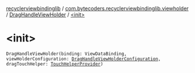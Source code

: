 [recyclerviewbindinglib](../../index.md) / [com.bytecoders.recyclerviewbindinglib.viewholder](../index.md) / [DragHandleViewHolder](index.md) / [&lt;init&gt;](./-init-.md)

# &lt;init&gt;

`DragHandleViewHolder(binding: ViewDataBinding, viewHolderConfiguration: `[`DragHandleViewHolderConfiguration`](../-drag-handle-view-holder-configuration/index.md)`, dragTouchHelper: `[`TouchHelperProvider`](../-touch-helper-provider.md)`)`